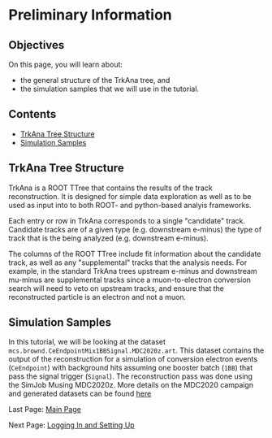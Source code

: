 # Preliminary Information

## Objectives

On this page, you will learn about:

* the general structure of the TrkAna tree, and
* the simulation samples that we will use in the tutorial.

## Contents

* [TrkAna Tree Structure](#TrkAna-Tree-Structure)
* [Simulation Samples](#Simulation-Samples)

## TrkAna Tree Structure

TrkAna is a ROOT TTree that contains the results of the track reconstruction. It is designed for simple data exploration as well as to be used as input into to both ROOT- and python-based analyis frameworks. 

Each entry or row in TrkAna corresponds to a single "candidate" track. Candidate tracks are of a given type (e.g. downstream e-minus) the type of track that is the being analyzed (e.g. downstream e-minus).

The columns of the ROOT TTree include fit information about the candidate track, as well as any "supplemental" tracks that the analysis needs. For example, in the standard TrkAna trees upstream e-minus and downstream mu-minus are supplemental tracks since a muon-to-electron conversion search will need to veto on upstream tracks, and ensure that the reconstructed particle is an electron and not a muon.

## Simulation Samples

In this tutorial, we will be looking at the dataset ```mcs.brownd.CeEndpointMix1BBSignal.MDC2020z.art```. This dataset contains the output of the reconstruction for a simulation of conversion electron events (```CeEndpoint```) with background hits assuming one booster batch (```1BB```) that pass the signal trigger (```Signal```). The reconstruction pass was done using the SimJob Musing MDC2020z. More details on the MDC2020 campaign and generated datasets can be found [here](https://mu2ewiki.fnal.gov/wiki/MDC2020)

Last Page: [Main Page](README.md)

Next Page: [Logging In and Setting Up](setup.md)
